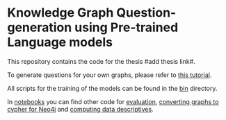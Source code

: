 # Knowledge Graph Question-generation using Pre-trained Language models

This repository contains the code for the thesis #add thesis link#.

To generate questions for your own graphs, please refer to [this tutorial](notebooks/question_generation_example.ipynb).

All scripts for the training of the models can be found in the [bin](bin/) directory.

In [notebooks](notebooks/) you can find other code for [evaluation](notebooks/evaluation.ipynb), [converting graphs to cypher for Neo4j](notebooks/triples2cypher.ipynb) and [computing data descriptives](notebooks/descriptives.ipynb).
